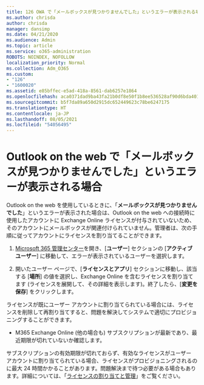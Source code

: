```yaml
---
title: 126 OWA で「メールボックスが見つかりませんでした」というエラーが表示される場合
ms.author: chrisda
author: chrisda
manager: dansimp
ms.date: 04/21/2020
ms.audience: Admin
ms.topic: article
ms.service: o365-administration
ROBOTS: NOINDEX, NOFOLLOW
localization_priority: Normal
ms.collection: Adm_O365
ms.custom:
- "126"
- "1600020"
ms.assetid: e85bffec-e5ad-418a-8561-dab6257e1864
ms.openlocfilehash: aca0371dad9ba43fa21b0df8e50f1b8ee536528af90d6bda401995c6e5796be4
ms.sourcegitcommit: b5f7da89a650d2915dc652449623c78be6247175
ms.translationtype: HT
ms.contentlocale: ja-JP
ms.lasthandoff: 08/05/2021
ms.locfileid: "54056495"
---
```

# <a name="getting-a-mailbox-not-found-error-in-outlook-on-the-web"></a>Outlook on the web で「メールボックスが見つかりませんでした」というエラーが表示される場合

Outlook on the web を使用しているときに、「**メールボックスが見つかりませんでした**」というエラーが表示された場合は、Outlook on the web への接続時に使用したアカウントに Exchange Online ライセンスが付与されていないため、そのアカウントにメールボックスが関連付けられていません。管理者は、次の手順に従ってアカウントにライセンスを割り当てることができます。

1. [Microsoft 365 管理センター](https://portal.office.com/adminportal/home#/homepage)を開き、[**ユーザー**] セクションの [**アクティブ ユーザー**] に移動して、エラーが表示されているユーザーを選択します。

2. 開いたユーザー ページで、[**ライセンスとアプリ**] セクションに移動し、該当する [**場所**] の値を選択し、Exchange Online を含むライセンスを割り当てます (ライセンスを展開して、その詳細を表示します)。終了したら、[**変更を保存**] をクリックします。

ライセンスが既にユーザー アカウントに割り当てられている場合には、ライセンスを削除して再割り当てすると、問題を解決してシステムで適切にプロビジョニングすることができます。 

- M365 Exchange Online (他の場合も) サブスクリプションが最新であり、最近期限が切れていないか確認します。

サブスクリプションの有効期限が切れておらず、有効なライセンスがユーザー アカウントに割り当てられている場合、ライセンスがプロビジョニングされるのに最大 24 時間かかることがあります。問題解決まで待つ必要がある場合もあります。詳細については、「[ライセンスの割り当てと管理](https://docs.microsoft.com/deployoffice/overview-licensing-activation-microsoft-365-apps#assign-and-manage-licenses)」をご覧ください。